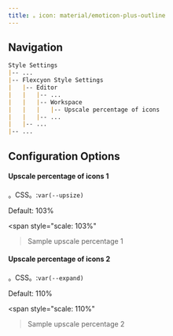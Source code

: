 ```yaml
---
title: 。icon: material/emoticon-plus-outline
---
```


## Navigation

```md
Style Settings
|-- ...
|-- Flexcyon Style Settings
|   |-- Editor
|   |   |-- ...
|   |   |-- Workspace
|   |   |   |-- Upscale percentage of icons
|   |   |-- ...
|   |-- ...
|-- ...
```

## Configuration Options

#### Upscale percentage of icons 1

。CSS。:`var(--upsize)`

Default: 103%

<span style="scale: 103%"
>Sample upscale percentage 1</span>

#### Upscale percentage of icons 2

。CSS。:`var(--expand)`

Default: 110%

<span style="scale: 110%"
>Sample upscale percentage 2</span>
